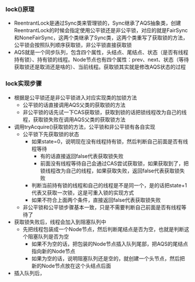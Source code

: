 ### lock()原理
- ReentrantLock是通过Sync类来管理锁的，Sync继承了AQS抽象类，创建ReentrantLock的时候会指定使用公平锁还是非公平锁，对应的就是FairSync和NoneFairSync，这两个类继承了Sync类，这两个类重写了获取锁的方法，公平锁会按照队列顺序获取锁，非公平锁直接获取锁
- AQS就是一个同步队列，包含四个属性，头结点、尾结点、状态（是否有线程持有锁）、持有锁的线程。Node节点也有四个属性：prev、next、状态（等待获取锁还是取消还是啥的）、当前线程。获取锁其实就是修改AQS状态的过程

### lock实现步骤
- 根据是公平锁还是非公平锁进入对应实现类的加锁方法
  - 公平锁的话直接调用AQS父类的获取锁的方法
  - 非公平锁的话先试一下CAS获取锁，获取到锁的话把锁线程改为自己的线程，获取锁失败在调用AQS父类的获取锁方法
- 调用tryAcquire()获取锁的方法，公平锁和非公平锁有各自实现
  - 公平锁下先获取锁的状态
    - 如果state=0，说明现在没有线程持有锁，然后判断自己前面是否有线程等待
      - 有的话直接返回false代表获取锁失败
      - 前面没有线程等待自己会通过CAS尝试获取锁，如果获取到了，把锁线程改为自己的线程，如果获取失败，返回false代表获取锁失败
    - 判断当前持有锁的线程和自己的线程是不是同一个，是的话把state+1代表又获取一次锁，这是可重入锁的实现方式
    - 如果不符合上面两个条件，直接返回false代表获取锁失败
  - 非公平锁和公平锁步骤基本一致，只是不需要判断自己前面是否有线程等待了
- 获取锁失败后，线程会加入到阻塞队列中
  - 先把线程包装成一个Node节点，然后判断尾结点是否为空，也就是判断这个阻塞队列是否为空
    - 如果不为空的话，把包装的Node节点插入队列尾部，把AQS的尾结点指向新的Node节点
    - 如果为空的话，说明阻塞队列还是空的，就创建一个头节点，然后把新的Node节点放在这个头结点后面
- 插入队列后，

